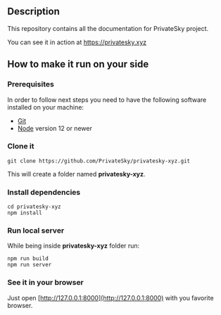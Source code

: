## Description

This repository contains all the documentation for PrivateSky project.

You can see it in action at https://privatesky.xyz

## How to make it run on your side

### Prerequisites

In order to follow next steps you need to have the following software installed on your machine:

- [Git](https://git-scm.com/)
- [Node](https://nodejs.org/) version 12 or newer

### Clone it

```
git clone https://github.com/PrivateSky/privatesky-xyz.git
```

This will create a folder named **privatesky-xyz**.

### Install dependencies

```
cd privatesky-xyz
npm install
```

### Run local server

While being inside **privatesky-xyz** folder run:

```
npm run build
npm run server
```

### See it in your browser

Just open [http://127.0.0.1:8000](http://127.0.0.1:8000) with you favorite browser.
